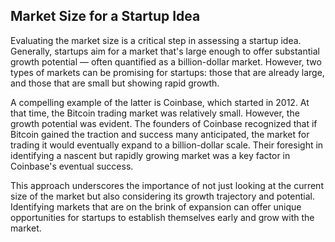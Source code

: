 ## Market Size for a Startup Idea

Evaluating the market size is a critical step in assessing a startup idea. Generally, startups aim for a market that's large enough to offer substantial growth potential — often quantified as a billion-dollar market. However, two types of markets can be promising for startups: those that are already large, and those that are small but showing rapid growth.

A compelling example of the latter is Coinbase, which started in 2012. At that time, the Bitcoin trading market was relatively small. However, the growth potential was evident. The founders of Coinbase recognized that if Bitcoin gained the traction and success many anticipated, the market for trading it would eventually expand to a billion-dollar scale. Their foresight in identifying a nascent but rapidly growing market was a key factor in Coinbase's eventual success.

This approach underscores the importance of not just looking at the current size of the market but also considering its growth trajectory and potential. Identifying markets that are on the brink of expansion can offer unique opportunities for startups to establish themselves early and grow with the market.